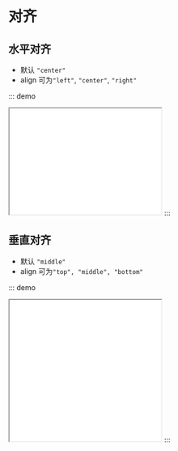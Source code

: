 # 对齐

## 水平对齐

- 默认 `"center"`
- align 可为`"left"`, `"center"`, `"right"`

::: demo

<iframe src="/align/horizontal.html" style="min-height:210px"></iframe>
:::

## 垂直对齐

- 默认 `"middle"`
- align 可为`"top", "middle", "bottom"`

::: demo

<iframe src="/align/vertical.html" style="min-height:280px"></iframe>
:::
